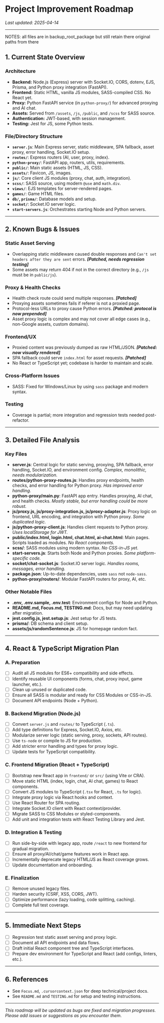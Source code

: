 # Project Improvement Roadmap

_Last updated: 2025-04-14_

---
NOTES:
all files are in backup_root_package but still retain there original paths from there
## 1. **Current State Overview**

### **Architecture**
- **Backend:** Node.js (Express) server with Socket.IO, CORS, dotenv, EJS, Prisma, and Python proxy integration (FastAPI).
- **Frontend:** Static HTML, vanilla JS modules, SASS-compiled CSS. No React yet.
- **Proxy:** Python FastAPI service (in `python-proxy/`) for advanced proxying and AI chat.
- **Assets:** Served from `/assets`, `/js`, `/public`, and `/scss` for SASS source.
- **Authentication:** JWT-based, with session management.
- **Testing:** Jest for JS, some Python tests.

### **File/Directory Structure**
- **`server.js`**: Main Express server, static middleware, SPA fallback, asset proxy, error handling, Socket.IO setup.
- **`routes/`**: Express routers (AI, user, proxy, index).
- **`python-proxy/`**: FastAPI app, routers, utils, requirements.
- **`public/`**: Main static assets (HTML, JS, CSS).
- **`assets/`**: Favicon, JS, images.
- **`js/`**: Core client JS modules (proxy, chat, auth, integration).
- **`scss/`**: SASS source, using modern `@use` and `math.div`.
- **`views/`**: EJS templates for server-rendered pages.
- **`games/`**: Game HTML files.
- **`db/`, `prisma/`**: Database models and setup.
- **`socket/`**: Socket.IO server logic.
- **`start-servers.js`**: Orchestrates starting Node and Python servers.

---

## 2. **Known Bugs & Issues**

### **Static Asset Serving**
- Overlapping static middleware caused double responses and `Can't set headers after they are sent` errors. _**[Patched, needs regression testing]**_
- Some assets may return 404 if not in the correct directory (e.g., `/js` must be in `public/js`).

### **Proxy & Health Checks**
- Health check route could send multiple responses. _**[Patched]**_
- Proxying assets sometimes fails if referer is not a proxied page.
- Protocol-less URLs to proxy cause Python errors. _**[Patched: protocol is now prepended]**_
- Asset proxy logic is complex and may not cover all edge cases (e.g., non-Google assets, custom domains).

### **Frontend/UX**
- Proxied content was previously dumped as raw HTML/JSON. _**[Patched: now visually rendered]**_
- SPA fallback could serve `index.html` for asset requests. _**[Patched]**_
- No React or TypeScript yet; codebase is harder to maintain and scale.

### **Cross-Platform Issues**
- SASS: Fixed for Windows/Linux by using `sass` package and modern syntax.

### **Testing**
- Coverage is partial; more integration and regression tests needed post-refactor.

---

## 3. **Detailed File Analysis**

### **Key Files**
- **server.js**: Central logic for static serving, proxying, SPA fallback, error handling, Socket.IO, and environment config. _Complex, monolithic, needs modularization._
- **routes/python-proxy-routes.js**: Handles proxy endpoints, health checks, and error handling for Python proxy. _Has improved error handling._
- **python-proxy/main.py**: FastAPI app entry. Handles proxying, AI chat, and health checks. _Mostly stable, but error handling could be more robust._
- **js/proxy.js, js/proxy-integration.js, js/proxy-adapter.js**: Proxy logic on frontend, URL encoding, and integration with Python proxy. _Some duplicated logic._
- **js/python-proxy-client.js**: Handles client requests to Python proxy. _Uses localStorage for JWT._
- **public/index.html, login.html, chat.html, ai-chat.html**: Main pages. Scripts loaded as modules. _No React components._
- **scss/**: SASS modules using modern syntax. _No CSS-in-JS yet._
- **start-servers.js**: Starts both Node and Python proxies. _Some platform-specific code._
- **socket/chat-socket.js**: Socket.IO server logic. _Handles rooms, messages, error handling._
- **package.json**: Up-to-date dependencies, uses `sass` not `node-sass`.
- **python-proxy/routers/**: Modular FastAPI routers for proxy, AI, etc.

### **Other Notable Files**
- **.env, .env.sample, .env.test**: Environment configs for Node and Python.
- **README.md, Focus.md, TESTING.md**: Docs, but may need updating after migration.
- **jest.config.js, jest.setup.js**: Jest setup for JS tests.
- **prisma/**: DB schema and client setup.
- **assets/js/randomSentence.js**: JS for homepage random fact.

---

## 4. **React & TypeScript Migration Plan**

### **A. Preparation**
- [ ] Audit all JS modules for ES6+ compatibility and side effects.
- [ ] Identify reusable UI components (forms, chat, proxy input, game launcher, etc.).
- [ ] Clean up unused or duplicated code.
- [ ] Ensure all SASS is modular and ready for CSS Modules or CSS-in-JS.
- [ ] Document API endpoints (Node + Python).

### **B. Backend Migration (Node.js)**
- [ ] Convert `server.js` and `routes/` to TypeScript (`.ts`).
- [ ] Add type definitions for Express, Socket.IO, Axios, etc.
- [ ] Modularize server logic (static serving, proxy, sockets, API routes).
- [ ] Use `ts-node` or compile to JS for production.
- [ ] Add stricter error handling and types for proxy logic.
- [ ] Update tests for TypeScript compatibility.

### **C. Frontend Migration (React + TypeScript)**
- [ ] Bootstrap new React app in `frontend/` or `src/` (using Vite or CRA).
- [ ] Move static HTML (index, login, chat, AI chat, games) to React components.
- [ ] Convert JS modules to TypeScript (`.tsx` for React, `.ts` for logic).
- [ ] Integrate proxy logic via React hooks and context.
- [ ] Use React Router for SPA routing.
- [ ] Integrate Socket.IO client with React context/provider.
- [ ] Migrate SASS to CSS Modules or styled-components.
- [ ] Add unit and integration tests with React Testing Library and Jest.

### **D. Integration & Testing**
- [ ] Run side-by-side with legacy app, route `/react` to new frontend for gradual migration.
- [ ] Ensure all proxy/AI/chat/game features work in React app.
- [ ] Incrementally deprecate legacy HTML/JS as React coverage grows.
- [ ] Update documentation and onboarding.

### **E. Finalization**
- [ ] Remove unused legacy files.
- [ ] Harden security (CSRF, XSS, CORS, JWT).
- [ ] Optimize performance (lazy loading, code splitting, caching).
- [ ] Complete full test coverage.

---

## 5. **Immediate Next Steps**
- [ ] Regression test static asset serving and proxy logic.
- [ ] Document all API endpoints and data flows.
- [ ] Draft initial React component tree and TypeScript interfaces.
- [ ] Prepare dev environment for TypeScript and React (add configs, linters, etc.).

---

## 6. **References**
- See `Focus.md`, `.cursorcontext.json` for deep technical/project docs.
- See `README.md` and `TESTING.md` for setup and testing instructions.

---

*This roadmap will be updated as bugs are fixed and migration progresses. Please add issues or suggestions as you encounter them.*
